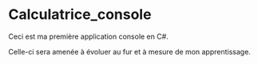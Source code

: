 # Calculatrice_console

Ceci est ma première application console en C#.

Celle-ci sera amenée à évoluer au fur et à mesure de mon apprentissage.
